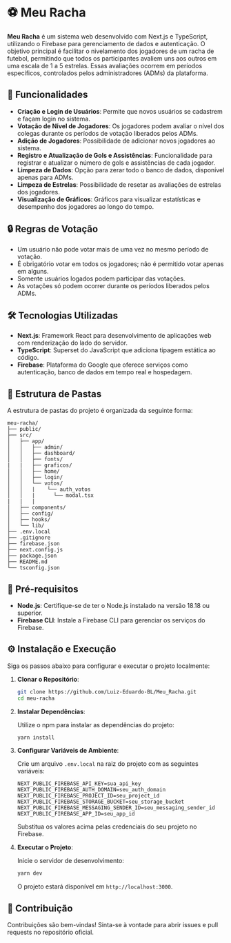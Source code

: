 
# ⚽ Meu Racha

**Meu Racha** é um sistema web desenvolvido com Next.js e TypeScript, utilizando o Firebase para gerenciamento de dados e autenticação. O objetivo principal é facilitar o nivelamento dos jogadores de um racha de futebol, permitindo que todos os participantes avaliem uns aos outros em uma escala de 1 a 5 estrelas. Essas avaliações ocorrem em períodos específicos, controlados pelos administradores (ADMs) da plataforma.

## 🚀 Funcionalidades

- **Criação e Login de Usuários**: Permite que novos usuários se cadastrem e façam login no sistema.
- **Votação de Nível de Jogadores**: Os jogadores podem avaliar o nível dos colegas durante os períodos de votação liberados pelos ADMs.
- **Adição de Jogadores**: Possibilidade de adicionar novos jogadores ao sistema.
- **Registro e Atualização de Gols e Assistências**: Funcionalidade para registrar e atualizar o número de gols e assistências de cada jogador.
- **Limpeza de Dados**: Opção para zerar todo o banco de dados, disponível apenas para ADMs.
- **Limpeza de Estrelas**: Possibilidade de resetar as avaliações de estrelas dos jogadores.
- **Visualização de Gráficos**: Gráficos para visualizar estatísticas e desempenho dos jogadores ao longo do tempo.

## 🔒 Regras de Votação

- Um usuário não pode votar mais de uma vez no mesmo período de votação.
- É obrigatório votar em todos os jogadores; não é permitido votar apenas em alguns.
- Somente usuários logados podem participar das votações.
- As votações só podem ocorrer durante os períodos liberados pelos ADMs.

## 🛠️ Tecnologias Utilizadas

- **Next.js**: Framework React para desenvolvimento de aplicações web com renderização do lado do servidor.
- **TypeScript**: Superset do JavaScript que adiciona tipagem estática ao código.
- **Firebase**: Plataforma do Google que oferece serviços como autenticação, banco de dados em tempo real e hospedagem.

## 📂 Estrutura de Pastas

A estrutura de pastas do projeto é organizada da seguinte forma:

```
meu-racha/
├── public/
├── src/
│   ├── app/
│   │   ├── admin/
│   │   ├── dashboard/
│   │   ├── fonts/
|   |   ├── graficos/
│   │   ├── home/
│   │   ├── login/
│   │   └── votos/
│   │   |    └── auth_votos
│   │   |      └── modal.tsx
|   |   |     
│   ├── components/
│   ├── config/
│   ├── hooks/
│   └── lib/
├── .env.local
├── .gitignore
├── firebase.json
├── next.config.js
├── package.json
├── README.md
└── tsconfig.json
```

## 📝 Pré-requisitos

- **Node.js**: Certifique-se de ter o Node.js instalado na versão 18.18 ou superior.
- **Firebase CLI**: Instale a Firebase CLI para gerenciar os serviços do Firebase.

## ⚙️ Instalação e Execução

Siga os passos abaixo para configurar e executar o projeto localmente:

1. **Clonar o Repositório**:

   ```bash
   git clone https://github.com/Luiz-Eduardo-BL/Meu_Racha.git
   cd meu-racha
   ```

2. **Instalar Dependências**:

   Utilize o npm para instalar as dependências do projeto:

   ```bash
   yarn install
   ```

3. **Configurar Variáveis de Ambiente**:

   Crie um arquivo `.env.local` na raiz do projeto com as seguintes variáveis:

   ```env
   NEXT_PUBLIC_FIREBASE_API_KEY=sua_api_key
   NEXT_PUBLIC_FIREBASE_AUTH_DOMAIN=seu_auth_domain
   NEXT_PUBLIC_FIREBASE_PROJECT_ID=seu_project_id
   NEXT_PUBLIC_FIREBASE_STORAGE_BUCKET=seu_storage_bucket
   NEXT_PUBLIC_FIREBASE_MESSAGING_SENDER_ID=seu_messaging_sender_id
   NEXT_PUBLIC_FIREBASE_APP_ID=seu_app_id
   ```

   Substitua os valores acima pelas credenciais do seu projeto no Firebase.

4. **Executar o Projeto**:

   Inicie o servidor de desenvolvimento:

   ```bash
   yarn dev
   ```

   O projeto estará disponível em `http://localhost:3000`.

## 🤝 Contribuição

Contribuições são bem-vindas! Sinta-se à vontade para abrir issues e pull requests no repositório oficial.

